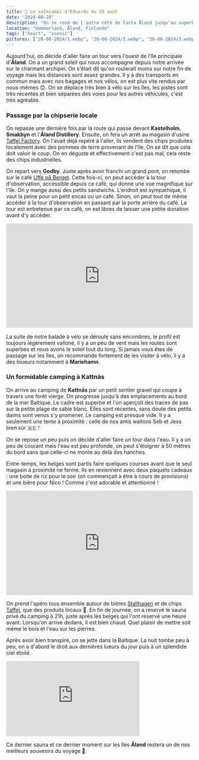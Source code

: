 ```yaml
---
title: 🍬 Le salmiakki d'Eduardo du 28 août
date: "2024-08-28"
description: "On se rend de l'autre côté de Fasta Åland jusqu'au superbe spot de Kattnäs !"
location: "Hammarland, Åland, Finlande"
tags: ["heart", "scenic"]
pictures: ["28-08-2024/1.webp", "28-08-2024/2.webp", "28-08-2024/3.webp", "28-08-2024/4.webp", "28-08-2024/5.webp", "28-08-2024/6.webp", "28-08-2024/7.webp", "28-08-2024/8.webp", "28-08-2024/9.webp", "28-08-2024/10.webp"]
---
```


Aujourd'hui, on décide d'aller faire un tour vers l'ouest de l'île principale d'**Åland**. On a un grand soleil qui nous accompagne depuis notre arrivée sur le charmant archipel. On s'était dit qu'on roulerait moins sur notre fin de voyage mais les distances sont assez grandes. Il y a des transports en commun mais avec nos bagages et nos vélos, on est plus vite rendus par nous-mêmes 😊. On se déplace très bien à vélo sur les îles, les pistes sont très récentes et bien séparées des voies pour les autres véhicules, c'est très agréable.

### Passage par la chipserie locale
On repasse une dernière fois par la route qui passe devant **Kastelholm**, **Smakbyn** et l'**Åland Distillery**. Ensuite, on fera un arrêt au magasin d'usine [Taffel Factory](https://www.taffel.fi/). On l'avait déjà repéré à l'aller, ils vendent des chips produites localement avec des pommes de terre provenant de l'île. On se dit que cela doit valoir le coup. On en déguste et effectivement c'est pas mal, cela reste des chips industrielles.

On repart vers **Godby**. Juste après avoir franchi un grand pont, on retombe sur le café [Uffe på Berget](https://aland.se/platser/uffe-pa-berget/). Cette fois-ci, on peut accéder à la tour d'observation, accessible depuis ce café, qui donne une vue magnifique sur l'île. On y mange aussi des petits sandwichs. L'endroit est sympathique, il vaut la peine pour un petit encas ou un café. Sinon, on peut tout de même accéder à la tour d'observation en passant par la porte arrière du café. La tour est entretenue par ce café, on est libres de laisser une petite donation avant d'y accéder.

<div style="width: 100%; height: 0; position: relative; padding-bottom: 56%;"><iframe src="https://giphy.com/embed/pofMPRzF19s78eL5QM" style="top: 0; left: 0; width: 100%; height: 100%; position: absolute; border: 0;" allowfullscreen scrolling="no" allow="encrypted-media;" class="giphy-embed"></iframe></div>

La suite de notre balade à vélo se déroule sans encombres, le profil est toujours légèrement valloné, il y a un peu de vent mais les routes sont superbes et nous avons le soleil tout du long. Si jamais vous êtes de passage sur les îles, on recommande fortement de les visiter à vélo, il y a des loueurs notamment à **Mariehamn**.

### Un formidable camping à Kattnäs
On arrive au camping de **Kattnäs** par un petit sentier gravel qui coupe à travers une forêt vierge. On progresse jusqu'à des emplacements au bord de la mer Baltique. Le cadre est superbe et l'on aperçoit des traces de pas sur la petite plage de sable blanc. Elles sont récentes, sans doute des petits daims sont venus s'y promener. Le camping est presque vide. Il y a seulement une tente à proximité : celle de nos amis wallons Seb et Jess bien sûr 🇧🇪 !

On se repose un peu puis on décide d'aller faire un tour dans l'eau. Il y a un peu de courant mais l'eau est peu profonde, on peut s'éloigner à 50 mètres du bord sans que celle-ci ne monte au delà des hanches.

Entre-temps, les belges sont partis faire quelques courses avant que le seul magasin à proximité ne ferme. Ils en reviennent avec deux paquets cadeaux : une boite de riz pour le soir (on commençait à être à cours de provisions) et une bière pour Nico ! Comme c'est adorable et attentionné !

<div style="width: 100%; height: 0; position: relative; padding-bottom: 56%;"><iframe src="https://giphy.com/embed/vra43B4qa17k2p9RSk" style="top: 0; left: 0; width: 100%; height: 100%; position: absolute; border: 0;" allowfullscreen scrolling="no" allow="encrypted-media;" class="giphy-embed"></iframe></div>

On prend l'apéro tous ensemble autour de bières [Stallhagen](https://www.stallhagen.com/en/) et de chips [Taffel](https://www.taffel.fi/), que des produits locaux 🤗. En fin de journée, on a reservé le sauna privé du camping à 21h, juste après les belges qui l'ont reservé une heure avant. Lorsqu'on arrive dedans, il est bien chaud. Quel plaisir de mettre soit même le bois et l'eau sur les pierres.

Après avoir bien transpiré, on se jette dans la Baltique. La nuit tombe peu à peu, on a d'abord le droit aux dernières lueurs du jour puis à un splendide ciel étoilé.

<iframe width="360" height="202.5" src="https://www.youtube-nocookie.com/embed/Fpn1imb9qZg?si=uhF9getPgEEy_bs_" title="YouTube video player" frameborder="0" allow="accelerometer; autoplay; clipboard-write; encrypted-media; gyroscope; picture-in-picture; web-share"></iframe>

Ce dernier sauna et ce dernier moment sur les îles **Åland** restera un de nos meilleurs souvenirs du voyage 🤩.